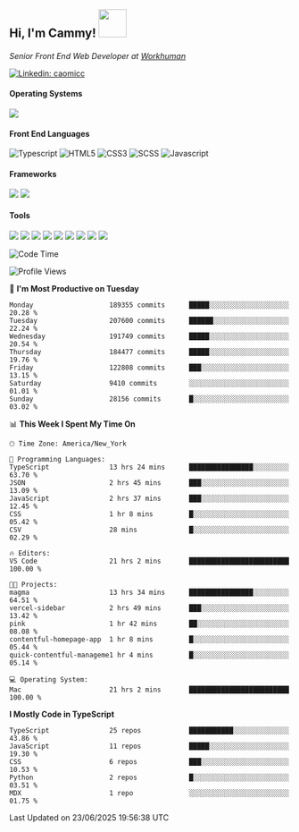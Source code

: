 <h2> Hi, I'm Cammy! <img src="https://media.giphy.com/media/WFEpbNDqjs312EZ06H/giphy.gif" width="50"></h2>
<p><em>Senior Front End Web Developer at <a href="http://workhuman.com">Workhuman</a> <img src="https://images.ctfassets.net/hff6luki1ys4/X1kMrXjaRqPywVHz2r343/9be6a49556aaa859e258725d744d1b31/whicon-social-recognition.svg" width="16"></em></p>

[![Linkedin: caomicc](https://img.shields.io/badge/-caomicc-blue?style=flat-square&logo=Linkedin&logoColor=white&link=https://www.linkedin.com/in/caomicc/)](https://www.linkedin.com/in/caomicc/)

#### Operating Systems

  ![](https://img.shields.io/badge/-MacOS-000?style=flat&logo=apple&logoColor=white)

#### Front End Languages

  ![Typescript](https://img.shields.io/badge/-Typescript-3178C6?style=flat-circle&logo=typescript&logoColor=white)
  ![HTML5](https://img.shields.io/badge/-HTML5-E34F26?style=flat-circle&logo=html5&logoColor=white)
  ![CSS3](https://img.shields.io/badge/-CSS3-1572B6?style=flat-circle&logo=css3&logoColor=white)
  ![SCSS](https://img.shields.io/badge/-SCSS-CC6699?style=flat-circle&logo=sass&logoColor=white)
  ![Javascript](https://img.shields.io/badge/-Javascript-F7DF1E?style=flat-circle&logo=javascript&logoColor=000)

#### Frameworks

  ![](https://img.shields.io/badge/-Next.js-black?style=flat&logo=next.js&logoColor=white)
  ![](https://img.shields.io/badge/-React-61DAFB?style=flat&logo=react&logoColor=black)


#### Tools

  ![](https://img.shields.io/badge/-VSCode-007ACC?style=flat&logo=visualstudio&logoColor=white)
  ![](https://img.shields.io/badge/-Oh_my_Zsh-black?style=flat&logo=windows-terminal&logoColor=white)
  ![](https://img.shields.io/badge/-Contentful-2478CC?style=flat&logo=contentful&logoColor=white)
  ![](https://img.shields.io/badge/-Figma-F24E1E?style=flat&logo=figma&logoColor=white)
  ![](https://img.shields.io/badge/-Jira-0052CC?style=flat&logo=jira&logoColor=white)
  ![](https://img.shields.io/badge/-Asana-F06A6A?style=flat&logo=asana&logoColor=white)
  ![](https://img.shields.io/badge/-Docker-2496ED?style=flat&logo=docker&logoColor=white)
  ![](https://img.shields.io/badge/-Vercel-black?style=flat&logo=vercel&logoColor=white)
  ![](https://img.shields.io/badge/-Netlify-00C7B7?style=flat&logo=netlify&logoColor=white)


<!--START_SECTION:waka-->
![Code Time](http://img.shields.io/badge/Code%20Time-1%2C505%20hrs%205%20mins-blue)

![Profile Views](http://img.shields.io/badge/Profile%20Views-0-blue)

📅 **I'm Most Productive on Tuesday** 

```text
Monday                   189355 commits      █████░░░░░░░░░░░░░░░░░░░░   20.28 % 
Tuesday                  207600 commits      ██████░░░░░░░░░░░░░░░░░░░   22.24 % 
Wednesday                191749 commits      █████░░░░░░░░░░░░░░░░░░░░   20.54 % 
Thursday                 184477 commits      █████░░░░░░░░░░░░░░░░░░░░   19.76 % 
Friday                   122808 commits      ███░░░░░░░░░░░░░░░░░░░░░░   13.15 % 
Saturday                 9410 commits        ░░░░░░░░░░░░░░░░░░░░░░░░░   01.01 % 
Sunday                   28156 commits       █░░░░░░░░░░░░░░░░░░░░░░░░   03.02 % 
```


📊 **This Week I Spent My Time On** 

```text
🕑︎ Time Zone: America/New_York

💬 Programming Languages: 
TypeScript               13 hrs 24 mins      ████████████████░░░░░░░░░   63.70 % 
JSON                     2 hrs 45 mins       ███░░░░░░░░░░░░░░░░░░░░░░   13.09 % 
JavaScript               2 hrs 37 mins       ███░░░░░░░░░░░░░░░░░░░░░░   12.45 % 
CSS                      1 hr 8 mins         █░░░░░░░░░░░░░░░░░░░░░░░░   05.42 % 
CSV                      28 mins             █░░░░░░░░░░░░░░░░░░░░░░░░   02.29 % 

🔥 Editors: 
VS Code                  21 hrs 2 mins       █████████████████████████   100.00 % 

🐱‍💻 Projects: 
magma                    13 hrs 34 mins      ████████████████░░░░░░░░░   64.51 % 
vercel-sidebar           2 hrs 49 mins       ███░░░░░░░░░░░░░░░░░░░░░░   13.42 % 
pink                     1 hr 42 mins        ██░░░░░░░░░░░░░░░░░░░░░░░   08.08 % 
contentful-homepage-app  1 hr 8 mins         █░░░░░░░░░░░░░░░░░░░░░░░░   05.44 % 
quick-contentful-manageme1 hr 4 mins         █░░░░░░░░░░░░░░░░░░░░░░░░   05.14 % 

💻 Operating System: 
Mac                      21 hrs 2 mins       █████████████████████████   100.00 % 
```

**I Mostly Code in TypeScript** 

```text
TypeScript               25 repos            ███████████░░░░░░░░░░░░░░   43.86 % 
JavaScript               11 repos            █████░░░░░░░░░░░░░░░░░░░░   19.30 % 
CSS                      6 repos             ███░░░░░░░░░░░░░░░░░░░░░░   10.53 % 
Python                   2 repos             █░░░░░░░░░░░░░░░░░░░░░░░░   03.51 % 
MDX                      1 repo              ░░░░░░░░░░░░░░░░░░░░░░░░░   01.75 % 
```




 Last Updated on 23/06/2025 19:56:38 UTC
<!--END_SECTION:waka-->
